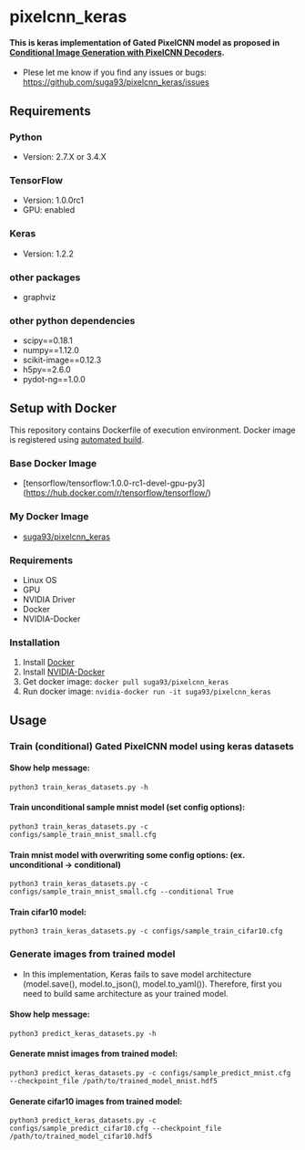 # pixelcnn_keras #
#### This is keras implementation of Gated PixelCNN model as proposed in [Conditional Image Generation with PixelCNN Decoders](https://arxiv.org/abs/1606.05328).
- Plese let me know if you find any issues or bugs:
https://github.com/suga93/pixelcnn_keras/issues



## Requirements ##

### Python ###
- Version: 2.7.X or 3.4.X

### TensorFlow ###
- Version: 1.0.0rc1
- GPU: enabled

### Keras ###
- Version: 1.2.2

### other packages ###
- graphviz

### other python dependencies ###
- scipy==0.18.1
- numpy==1.12.0
- scikit-image==0.12.3
- h5py==2.6.0
- pydot-ng==1.0.0



## Setup with Docker ##
This repository contains Dockerfile of execution environment. Docker image is registered using [automated build](https://docs.docker.com/docker-hub/builds/).

### Base Docker Image ###
* [tensorflow/tensorflow:1.0.0-rc1-devel-gpu-py3] (https://hub.docker.com/r/tensorflow/tensorflow/)

### My Docker Image ###
* [suga93/pixelcnn_keras](https://hub.docker.com/r/suga93/pixelcnn_keras/)

### Requirements ###
- Linux OS
- GPU
- NVIDIA Driver
- Docker
- NVIDIA-Docker

### Installation ###
1. Install [Docker](https://www.docker.com/)
2. Install [NVIDIA-Docker](https://github.com/NVIDIA/nvidia-docker)
3. Get docker image: `docker pull suga93/pixelcnn_keras`
4. Run docker image: `nvidia-docker run -it suga93/pixelcnn_keras`



## Usage ##

### Train (conditional) Gated PixelCNN model using keras datasets ###
#### Show help message: ####
	python3 train_keras_datasets.py -h
#### Train unconditional sample mnist model (set config options): ####
	python3 train_keras_datasets.py -c configs/sample_train_mnist_small.cfg
#### Train mnist model with overwriting some config options: (ex. unconditional -> conditional) ####
	python3 train_keras_datasets.py -c configs/sample_train_mnist_small.cfg --conditional True
#### Train cifar10 model: ####
	python3 train_keras_datasets.py -c configs/sample_train_cifar10.cfg

### Generate images from trained model ###
* In this implementation, Keras fails to save model architecture (model.save(), model.to_json(), model.to_yaml()). Therefore, first you need to build same architecture as your trained model.

#### Show help message: ####
	python3 predict_keras_datasets.py -h
#### Generate mnist images from trained model: ####
	python3 predict_keras_datasets.py -c configs/sample_predict_mnist.cfg --checkpoint_file /path/to/trained_model_mnist.hdf5
#### Generate cifar10 images from trained model: ####
	python3 predict_keras_datasets.py -c configs/sample_predict_cifar10.cfg --checkpoint_file /path/to/trained_model_cifar10.hdf5

